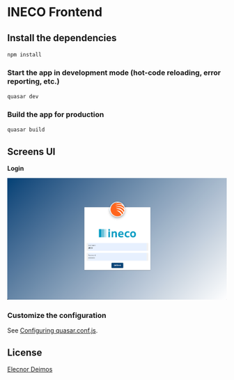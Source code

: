 # INECO Frontend

## Install the dependencies
```bash
npm install
```

### Start the app in development mode (hot-code reloading, error reporting, etc.)
```bash
quasar dev
```

### Build the app for production
```bash
quasar build
```

## Screens UI
**Login**

![Alt text](src/assets/Login.png?raw=true "Screenshot")

### Customize the configuration
See [Configuring quasar.conf.js](https://quasar.dev/quasar-cli/quasar-conf-js).

## License

[Elecnor Deimos](https://elecnor-deimos.es)
